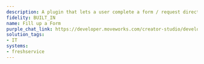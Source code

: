 ```yaml
---
description: A plugin that lets a user complete a form / request directly in chat.
fidelity: BUILT_IN
name: Fill up a Form
purple_chat_link: https://developer.moveworks.com/creator-studio/developer-tools/purple-chat/?conversation=%7B%22startTimestamp%22%3A%2211%3A43%2BAM%22%2C%22messages%22%3A%5B%7B%22role%22%3A%22user%22%2C%22parts%22%3A%5B%7B%22richText%22%3A%22I+need+a+new+iPhone+for+work.%22%7D%5D%7D%2C%7B%22role%22%3A%22assistant%22%2C%22parts%22%3A%5B%7B%22richText%22%3A%22%3Cp%3ESure%2C+I+can+help+with+that.%3Cbr%3EPlease+provide+the+following+details%3A%3C%2Fp%3E%22%7D%5D%7D%2C%7B%22role%22%3A%22assistant%22%2C%22parts%22%3A%5B%7B%22richText%22%3A%22%3Cp%3E%3Cb%3EModel%3A%3C%2Fb%3E+iPhone+14%2C+iPhone+14+Pro%3Cbr%3E%3Cb%3EColor%3A%3C%2Fb%3E+Black%2C+White%2C+Blue%3Cbr%3E%3Cb%3EStorage%3A%3C%2Fb%3E+128GB%2C+256GB%2C+512GB%3Cbr%3E%3C%2Fp%3E%22%7D%5D%7D%2C%7B%22role%22%3A%22user%22%2C%22parts%22%3A%5B%7B%22richText%22%3A%22iPhone+14+Pro%2C+Black%2C+256GB%22%7D%5D%7D%2C%7B%22role%22%3A%22assistant%22%2C%22parts%22%3A%5B%7B%22richText%22%3A%22%3Cp%3EThanks.+Here%27s+what+I+have%3A%3Cbr%3E%3C%2Fp%3E%22%7D%2C%7B%22richText%22%3A%22%3Cb%3E%3Cp%3EPlease+confirm+your+request%3Cbr%3E%3C%2Fp%3E%3C%2Fb%3E%3Cbr%3E%3Cp%3E%3Cb%3EModel%3A%3C%2Fb%3E+iPhone+14+Pro%3Cbr%3E%3Cb%3EColor%3A%3C%2Fb%3E+Black%3Cbr%3E%3Cb%3EStorage%3A%3C%2Fb%3E+256GB%3Cbr%3E%3C%2Fp%3E%22%7D%2C%7B%22buttons%22%3A%5B%7B%22style%22%3A%22filled%22%2C%22buttonText%22%3A%22Submit+Request%22%7D%2C%7B%22style%22%3A%22outlined%22%2C%22buttonText%22%3A%22Edit+Details%22%7D%2C%7B%22style%22%3A%22outlined%22%2C%22buttonText%22%3A%22Cancel%22%7D%5D%7D%5D%7D%2C%7B%22role%22%3A%22assistant%22%2C%22parts%22%3A%5B%7B%22richText%22%3A%22Your+request+has+been+submitted+to+ServiceNow.+You+will+receive+a+confirmation+shortly.%22%7D%5D%7D%5D%7D
solution_tags:
- IT
systems:
- freshservice
---
```

